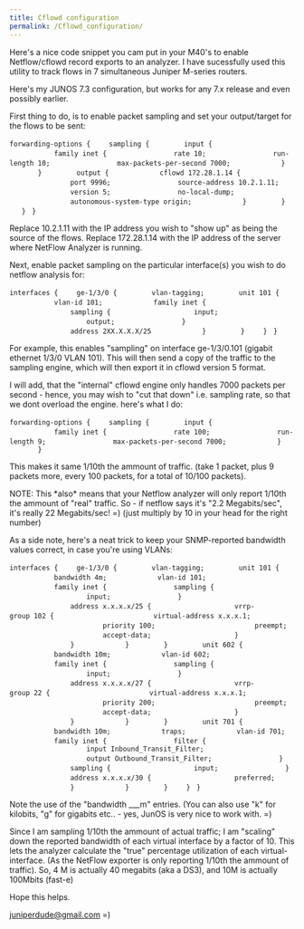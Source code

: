 ```yaml
---
title: Cflowd configuration
permalink: /Cflowd_configuration/
---
```


Here's a nice code snippet you cam put in your M40's to enable Netflow/cflowd record exports to an analyzer. I have sucessfully used this utility to track flows in 7 simultaneous Juniper M-series routers.

Here's my JUNOS 7.3 configuration, but works for any 7.x release and even possibly earlier.

First thing to do, is to enable packet sampling and set your output/target for the flows to be sent:

`forwarding-options { `
`   sampling { `
`       input { `
`           family inet { `
`               rate 10; `
`               run-length 10; `
`               max-packets-per-second 7000; `
`           } `
`       } `
`       output { `
`           cflowd 172.28.1.14 { `
`               port 9996; `
`               source-address 10.2.1.11; `
`               version 5; `
`               no-local-dump; `
`               autonomous-system-type origin; `
`           } `
`       } `
`   } `
`} `

Replace 10.2.1.11 with the IP address you wish to "show up" as being the source of the flows. Replace 172.28.1.14 with the IP address of the server where NetFlow Analyzer is running.

Next, enable packet sampling on the particular interface(s) you wish to do netflow analysis for:

`interfaces { `
`   ge-1/3/0 { `
`       vlan-tagging; `
`       unit 101 { `
`           vlan-id 101; `
`           family inet { `
`               sampling { `
`                   input; `
`                   output; `
`               } `
`               address 2XX.X.X.X/25 `
`           } `
`       } `
`   } `
`} `

For example, this enables "sampling" on interface ge-1/3/0.101 (gigabit ethernet 1/3/0 VLAN 101). This will then send a copy of the traffic to the sampling engine, which will then export it in cflowd version 5 format.

I will add, that the "internal" cflowd engine only handles 7000 packets per second - hence, you may wish to "cut that down" i.e. sampling rate, so that we dont overload the engine. here's what I do:

`forwarding-options { `
`   sampling { `
`       input { `
`           family inet { `
`               rate 100; `
`               run-length 9; `
`               max-packets-per-second 7000; `
`           } `
`       } `

This makes it same 1/10th the ammount of traffic. (take 1 packet, plus 9 packets more, every 100 packets, for a total of 10/100 packets).

NOTE: This \*also\* means that your Netflow analyzer will only report 1/10th the ammount of "real" traffic. So - if netflow says it's "2.2 Megabits/sec", it's really 22 Megabits/sec! =) (just multiply by 10 in your head for the right number)

As a side note, here's a neat trick to keep your SNMP-reported bandwidth values correct, in case you're using VLANs:

`interfaces { `
`   ge-1/3/0 { `
`       vlan-tagging; `
`       unit 101 { `
`           bandwidth 4m; `
`           vlan-id 101; `
`           family inet { `
`               sampling { `
`                   input; `
`               } `
`               address x.x.x.x/25 { `
`                   vrrp-group 102 { `
`                       virtual-address x.x.x.1; `
`                       priority 100; `
`                       preempt; `
`                       accept-data; `
`                   } `
`               } `
`           } `
`       } `
`       unit 602 { `
`           bandwidth 10m; `
`           vlan-id 602; `
`           family inet { `
`               sampling { `
`                   input; `
`               } `
`               address x.x.x.x/27 { `
`                   vrrp-group 22 { `
`                       virtual-address x.x.x.1; `
`                       priority 200; `
`                       preempt; `
`                       accept-data; `
`                   } `
`               } `
`           } `
`       } `
`       unit 701 { `
`           bandwidth 10m; `
`           traps; `
`           vlan-id 701; `
`           family inet { `
`               filter { `
`                   input Inbound_Transit_Filter; `
`                   output Outbound_Transit_Filter; `
`               } `
`               sampling { `
`                   input; `
`               } `
`               address x.x.x.x/30 { `
`                   preferred; `
`               } `
`           } `
`       } `
`   } `
`} `

Note the use of the "bandwidth ___m" entries. (You can also use "k" for kilobits, "g" for gigabits etc.. - yes, JunOS is very nice to work with. =)

Since I am sampling 1/10th the ammount of actual traffic; I am "scaling" down the reported bandwidth of each virtual interface by a factor of 10. This lets the analyzer calculate the "true" percentage utilization of each virtual-interface. (As the NetFlow exporter is only reporting 1/10th the ammount of traffic). So, 4 M is actually 40 megabits (aka a DS3), and 10M is actually 100Mbits (fast-e)

Hope this helps.

juniperdude@gmail.com =)